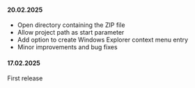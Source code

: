#### 20.02.2025

* Open directory containing the ZIP file
* Allow project path as start parameter
* Add option to create Windows Explorer context menu entry
* Minor improvements and bug fixes

#### 17.02.2025

First release
